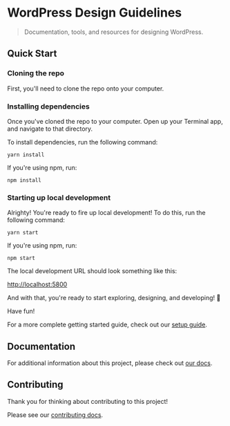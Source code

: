 # WordPress Design Guidelines

> Documentation, tools, and resources for designing WordPress.

## Quick Start

### Cloning the repo

First, you'll need to clone the repo onto your computer.

### Installing dependencies

Once you've cloned the repo to your computer. Open up your Terminal app, and navigate to that directory.

To install dependencies, run the following command:

```
yarn install
```

If you're using npm, run:

```
npm install
```

### Starting up local development

Alrighty! You're ready to fire up local development! To do this, run the following command:

```
yarn start
```

If you're using npm, run:

```
npm start
```

The local development URL should look something like this:

[http://localhost:5800](http://localhost:5800)

And with that, you're ready to start exploring, designing, and developing! 🙌

Have fun!

For a more complete getting started guide, check out our [setup guide](./docs/setup.md).

## Documentation

For additional information about this project, please check out [our docs](./docs).

## Contributing

Thank you for thinking about contributing to this project!

Please see our [contributing docs](./CONTRIBUTING.md).
